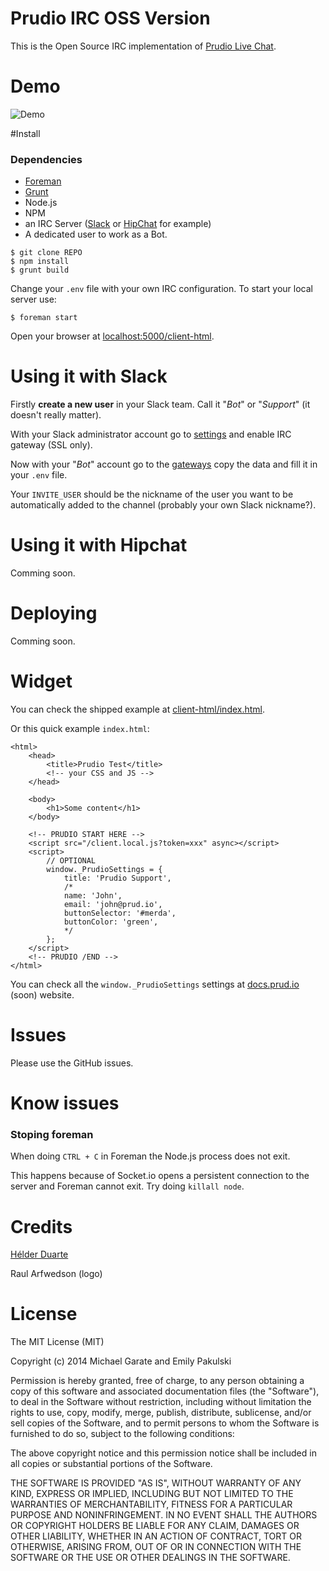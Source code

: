 # Prudio IRC OSS Version

This is the Open Source IRC implementation of [Prudio Live Chat](http://prud.io).

# Demo

![Demo](http://g.recordit.co/UGeRPvWx3C.gif)

#Install

### Dependencies

* [Foreman](https://github.com/ddollar/foreman)
* [Grunt](http://gruntjs.com/)
* Node.js
* NPM
* an IRC Server ([Slack](https://slack.com/) or [HipChat](https://www.hipchat.com/) for example)
* A dedicated user to work as a Bot.

```
$ git clone REPO
$ npm install
$ grunt build
```
Change your `.env` file with your own IRC configuration.
To start your local server use:

```
$ foreman start
```

Open your browser at [localhost:5000/client-html](http://localhost:5000/client-html).

# Using it with Slack

Firstly **create a new user** in your Slack team. Call it "*Bot*" or "*Support*" (it doesn't really matter).

With your Slack administrator account go to [settings](https://my.slack.com/admin/settings#change_gateways) and enable IRC gateway (SSL only).

Now with your "*Bot*" account go to the [gateways](https://my.slack.com/account/gateways) copy the data and fill it in your `.env` file.

Your `INVITE_USER` should be the nickname of the user you want to be automatically added to the channel (probably your own Slack nickname?).

# Using it with Hipchat

Comming soon.

# Deploying

Comming soon.

# Widget 

You can check the shipped example at [client-html/index.html](http://).

Or this quick example `index.html`:

```
<html>
	<head>
		<title>Prudio Test</title>
		<!-- your CSS and JS -->
	</head>
	
	<body>
		<h1>Some content</h1>
	</body>
	
	<!-- PRUDIO START HERE -->
	<script src="/client.local.js?token=xxx" async></script>
	<script>
  		// OPTIONAL
      	window._PrudioSettings = {
        	title: 'Prudio Support',
        	/*
        	name: 'John',
        	email: 'john@prud.io',
        	buttonSelector: '#merda',
        	buttonColor: 'green',
        	*/
      	};
	</script>
	<!-- PRUDIO /END -->
</html>
```

You can check all the `window._PrudioSettings` settings at [docs.prud.io](http://docs.prud.io) (soon) website.

# Issues

Please use the GitHub issues.

# Know issues

### Stoping foreman

When doing `CTRL + C` in Foreman the Node.js process does not exit.

This happens because of Socket.io opens a persistent connection to the server and Foreman cannot exit. Try doing `killall node`.

# Credits

[Hélder Duarte](https://twitter.com/cossou)

Raul Arfwedson (logo)

# License

The MIT License (MIT)

Copyright (c) 2014 Michael Garate and Emily Pakulski

Permission is hereby granted, free of charge, to any person obtaining a copy
of this software and associated documentation files (the "Software"), to deal
in the Software without restriction, including without limitation the rights
to use, copy, modify, merge, publish, distribute, sublicense, and/or sell
copies of the Software, and to permit persons to whom the Software is
furnished to do so, subject to the following conditions:

The above copyright notice and this permission notice shall be included in all
copies or substantial portions of the Software.

THE SOFTWARE IS PROVIDED "AS IS", WITHOUT WARRANTY OF ANY KIND, EXPRESS OR
IMPLIED, INCLUDING BUT NOT LIMITED TO THE WARRANTIES OF MERCHANTABILITY,
FITNESS FOR A PARTICULAR PURPOSE AND NONINFRINGEMENT. IN NO EVENT SHALL THE
AUTHORS OR COPYRIGHT HOLDERS BE LIABLE FOR ANY CLAIM, DAMAGES OR OTHER
LIABILITY, WHETHER IN AN ACTION OF CONTRACT, TORT OR OTHERWISE, ARISING FROM,
OUT OF OR IN CONNECTION WITH THE SOFTWARE OR THE USE OR OTHER DEALINGS IN THE
SOFTWARE.